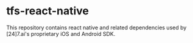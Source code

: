 # tfs-react-native
This repository contains react native and related dependencies used by [24]7.ai's proprietary iOS and Android SDK. 
